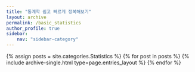 ```yaml
---
title: "통계학 쉽고 빠르게 정복해보기"
layout: archive
permalink: /basic_statistics
author_profile: true
sidebar:
    nav: "sidebar-category"
---
```


<!-- 공백이 포함되어 있는 카테고리 이름의 경우 site.categories.['a b c'] 이런식으로! -->

{% assign posts = site.categories.Statistics %}
{% for post in posts %} {% include archive-single.html type=page.entries_layout %} {% endfor %}
